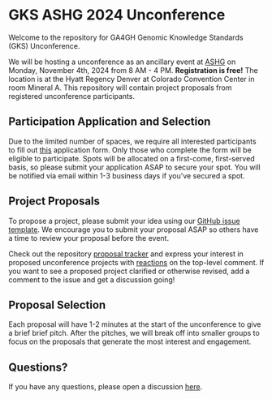 # GKS ASHG 2024 Unconference

Welcome to the repository for GA4GH Genomic Knowledge Standards (GKS) Unconference.

We will be hosting a unconference as an ancillary event at
[ASHG](https://www.ashg.org/meetings/2024meeting/) on Monday, November 4th, 2024 from
8 AM - 4 PM. **Registration is free!** The location is at the Hyatt Regency Denver at 
Colorado Convention Center in room Mineral A. This repository will contain project 
proposals from registered unconference participants.

## Participation Application and Selection

Due to the limited number of spaces, we require all interested participants to fill
out [this](https://forms.gle/DE7sMXLUCzHQhaJx6) application form. Only those who
complete the form will be eligible to participate. Spots will be allocated on a 
first-come, first-served basis, so please submit your application ASAP to secure your
spot. You will be notified via email within 1-3 business days if you've secured a spot.

## Project Proposals

To propose a project, please submit your idea using our
[GitHub issue template](https://github.com/ga4gh/gks-ashg-2024-unconference/issues/new?template=project-proposal.yaml).
We encourage you to submit your proposal ASAP so others have a time to review your
proposal before the event.

Check out the repository
[proposal tracker](https://github.com/ga4gh/gks-ashg-2024-unconference/issues)
and express your interest in proposed unconference projects with
[reactions](https://github.blog/2016-03-10-add-reactions-to-pull-requests-issues-and-comments/)
on the top-level comment. If you want to see a proposed project clarified or otherwise
revised, add a comment to the issue and get a discussion going!

## Proposal Selection

Each proposal will have 1-2 minutes at the start of the unconference to give a brief
brief pitch. After the pitches, we will break off into smaller groups to focus on the
proposals that generate the most interest and engagement.

## Questions?

If you have any questions, please open a discussion
[here](https://github.com/ga4gh/gks-ashg-2024-unconference/discussions).
